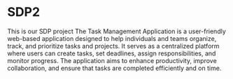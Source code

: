 # SDP2
This is our SDP project
The Task Management Application is a user-friendly web-based application designed to help individuals and teams organize, track, and prioritize tasks and projects. It serves as a centralized platform where users can create tasks, set deadlines, assign responsibilities, and monitor progress. The application aims to enhance productivity, improve collaboration, and ensure that tasks are completed efficiently and on time.
